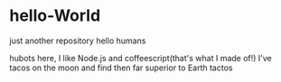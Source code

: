 # hello-World
just another repository
hello humans

hubots here, I like Node.js and coffeescript(that's what I made of!)
I've tacos on the moon and find then far superior to Earth tactos
